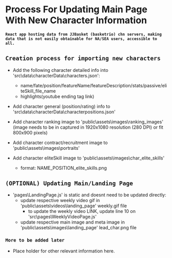 


# Process For Updating Main Page With New Character Information
#### `React app hosting data from JJBasket (basketrio) chn servers, making data that is not easily obtainable for NA/SEA users, accessible to all.`

## `Creation process for importing new characters`
- Add the following character detailed info into 'src\data\characterData\characters.json':

    - name/fate/position/featureName/featureDescription/stats/passive/eliteSkill_file_name
    - highlights(youtube ending tag link)
    
- Add character general (position/rating) info to 'src\data\characterData\characterpositions.json'
- Add character ranking image to 'public\assets\images\ranking_images' (image needs to be in captured in 1920x1080 resolution (280 DPI) or fit 800x900 pixels)
- Add character contract/recruitment image to 'public\assets\images\portraits'
- Add character eliteSkill image to 'public\assets\images\char_elite_skills' 
    - format: NAME_POSITION_elite_skills.png

## `(OPTIONAL) Updating Main/Landing Page`

- 'pages\LandingPage.js' is static and doesnt need to be updated directly:
    - update respective weekly video gif in 'public\assets\videos\landing_page' weekly.gif file 
        - to update the weekly video LINK, update line 10 on 'src\pages\WeeklyVideoPage.js'
    - update respective main image and meta image in 'public\assets\images\landing_page' lead_char.png file 
    

### `More to be added later`

- Place holder for other relevant information here.
